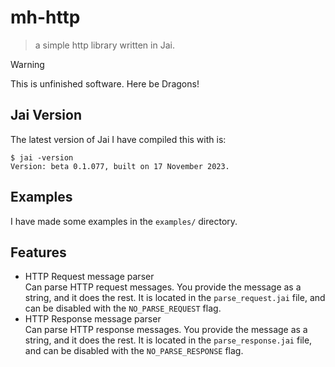 # mh-http

> a simple http library written in Jai.

> [!WARNING]
> This is unfinished software. Here be Dragons!

## Jai Version
The latest version of Jai I have compiled this with is:
```console
$ jai -version
Version: beta 0.1.077, built on 17 November 2023.
```

## Examples
I have made some examples in the `examples/` directory.

## Features
- HTTP Request message parser  
    Can parse HTTP request messages.
    You provide the message as a string, and it does the rest.
    It is located in the `parse_request.jai` file, and can
    be disabled with the `NO_PARSE_REQUEST` flag.
- HTTP Response message parser  
    Can parse HTTP response messages.
    You provide the message as a string, and it does the rest.
    It is located in the `parse_response.jai` file, and can
    be disabled with the `NO_PARSE_RESPONSE` flag.

